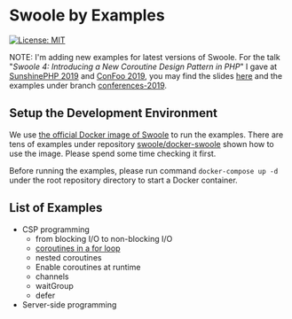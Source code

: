 # Swoole by Examples

[![License: MIT](https://img.shields.io/badge/License-MIT-yellow.svg)](https://github.com/deminy/swoole-by-examples/blob/master/LICENSE.txt)

NOTE: I'm adding new examples for latest versions of Swoole. For the talk "_Swoole 4: Introducing a New Coroutine Design Pattern in PHP_" I gave at [SunshinePHP 2019](http://sunshinephp.com) and [ConFoo 2019](https://confoo.ca/en/yul2019), you may find the slides [here](https://www.swoole.co.uk/article/coroutine-design-pattern) and the examples under branch [conferences-2019](https://github.com/deminy/swoole-by-examples/tree/conferences-2019).

## Setup the Development Environment

We use [the official Docker image of Swoole](https://hub.docker.com/r/phpswoole/swoole) to run the examples. There are
tens of examples under repository [swoole/docker-swoole](https://github.com/swoole/docker-swoole) shown how to use the
image. Please spend some time checking it first.

Before running the examples, please run command `docker-compose up -d` under the root repository directory to start a
Docker container.

## List of Examples

* CSP programming
    * from blocking I/O to non-blocking I/O
    * [coroutines in a for loop](https://github.com/deminy/swoole-by-examples/blob/master/examples/for.php)
    * nested coroutines
    * Enable coroutines at runtime
    * channels
    * waitGroup
    * defer
* Server-side programming
